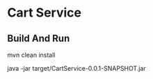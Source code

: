 # Cart Service

## Build And Run

mvn clean install

java -jar target/CartService-0.0.1-SNAPSHOT.jar
